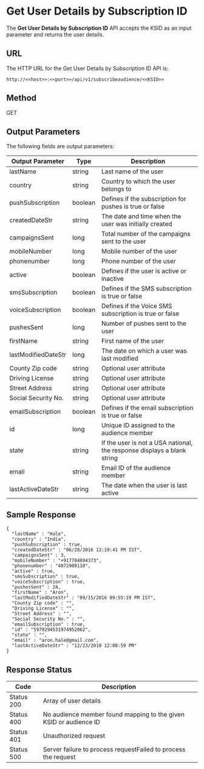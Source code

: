                            


Get User Details by Subscription ID
===================================

The **Get User Details by Subscription ID** API accepts the KSID as an input parameter and returns the user details.

URL
---

The HTTP URL for the Get User Details by Subscription ID API is:

```
http://<<host>>:<<port>>/api/v1/subscribeaudience/<<KSID>>
```

Method
------

GET

Output Parameters
-----------------

The following fields are output parameters:

  
| Output Parameter | Type | Description |
| --- | --- | --- |
| lastName | string | Last name of the user |
| country | string | Country to which the user belongs to |
| pushSubscription | boolean | Defines if the subscription for pushes is true or false |
| createdDateStr | string | The date and time when the user was initially created |
| campaignsSent | long | Total number of the campaigns sent to the user |
| mobileNumber | long | Mobile number of the user |
| phonenumber | long | Phone number of the user |
| active | boolean | Defines if the user is active or inactive |
| smsSubscription | boolean | Defines if the SMS subscription is true or false |
| voiceSubscription | boolean | Defines if the Voice SMS subscription is true or false |
| pushesSent | long | Number of pushes sent to the user |
| firstName | string | First name of the user |
| lastModifiedDateStr | long | The date on which a user was last modified |
| County Zip code | string | Optional user attribute |
| Driving License | string | Optional user attribute |
| Street Address | string | Optional user attribute |
| Social Security No. | string | Optional user attribute |
| emailSubscription | boolean | Defines if the email subscription is true or false |
| id | long | Unique ID assigned to the audience member |
| state | string | If the user is not a USA national, the response displays a blank string |
| email | string | Email ID of the audience member |
| lastActiveDateStr | string | The date when the user is last active |

Sample Response
---------------

```
{
  "lastName" : "Hale",
  "country" : "India",
  "pushSubscription" : true,
  "createdDateStr" : "06/28/2016 12:19:41 PM IST",
  "campaignsSent" : 3,
  "mobileNumber" : "+917704894373",
  "phonenumber" : "4072908110",
  "active" : true,
  "smsSubscription" : true,
  "voiceSubscription" : true,
  "pushesSent" : 24,
  "firstName" : "Aron",
  "lastModifiedDateStr" : "09/15/2016 09:55:19 PM IST",
  "County Zip code" : "",
  "Driving License" : "",
  "Street Address" : "",
  "Social Security No." : "",
  "emailSubscription" : true,
  "id" : "5979294531974952062",
  "state" : "",
  "email" : "aron.hale@gmail.com",
  "lastActiveDateStr" : "12/23/2018 12:08:59 PM"
}
```

Response Status
---------------

  
| Code | Description |
| --- | --- |
| Status 200 | Array of user details |
| Status 400 | No audience member found mapping to the given KSID or audience ID |
| Status 401 | Unauthorized request |
| Status 500 | Server failure to process requestFailed to process the request |
